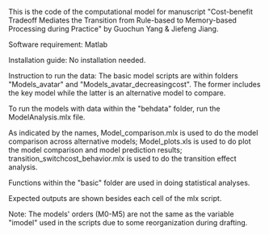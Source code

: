 This is the code of the computational model for manuscript "Cost-benefit Tradeoff Mediates the Transition from Rule-based to Memory-based Processing during Practice" by Guochun Yang & Jiefeng Jiang.

Software requirement: Matlab

Installation guide: No installation needed.

Instruction to run the data:
  The basic model scripts are within folders "Models_avatar" and "Models_avatar_decreasingcost". The former includes the key model while the latter is an alternative model to compare.
  
  To run the models with data within the "behdata" folder, run the ModelAnalysis.mlx file.
  
  As indicated by the names, Model_comparison.mlx is used to do the model comparison across alternative models; Model_plots.xls is used to do plot the model comparison and model prediction results; transition_switchcost_behavior.mlx is used to do the transition effect analysis.
  
  Functions within the "basic" folder are used in doing statistical analyses.
  
Expected outputs are shown besides each cell of the mlx script.

Note: The models' orders (M0-M5) are not the same as the variable "imodel" used in the scripts due to some reorganization during drafting.
